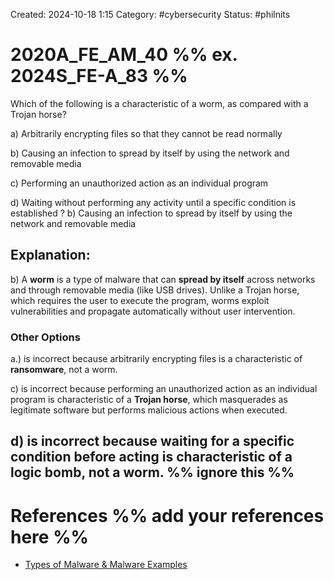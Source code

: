 Created: 2024-10-18 1:15
Category: #cybersecurity 
Status: #philnits



# 2020A_FE_AM_40 %% ex. 2024S_FE-A_83 %%

Which of the following is a characteristic of a worm, as compared with a Trojan horse?

a) Arbitrarily encrypting files so that they cannot be read normally 

b) Causing an infection to spread by itself by using the network and removable media 

c) Performing an unauthorized action as an individual program 

d) Waiting without performing any activity until a specific condition is established
? 
b) Causing an infection to spread by itself by using the network and removable media 

## **Explanation:**

b) A **worm** is a type of malware that can **spread by itself** across networks and through removable media (like USB drives). Unlike a Trojan horse, which requires the user to execute the program, worms exploit vulnerabilities and propagate automatically without user intervention.
### Other Options

a.) is incorrect because arbitrarily encrypting files is a characteristic of **ransomware**, not a worm.

c) is incorrect because performing an unauthorized action as an individual program is characteristic of a **Trojan horse**, which masquerades as legitimate software but performs malicious actions when executed.

d) is incorrect because waiting for a specific condition before acting is characteristic of a **logic bomb**, not a worm.
%% ignore this %%
---









# References %% add your references here %%
- [Types of Malware & Malware Examples](https://www.kaspersky.com/resource-center/threats/types-of-malware)

